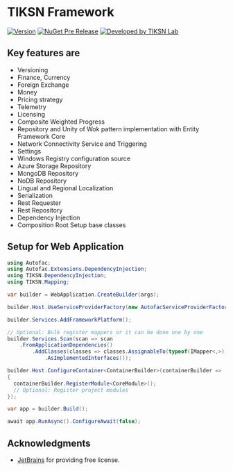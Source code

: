 # TIKSN Framework

[![Version](https://img.shields.io/nuget/v/TIKSN-Framework.svg)](https://www.nuget.org/packages/TIKSN-Framework)
[![NuGet Pre Release](https://img.shields.io/nuget/vpre/TIKSN-Framework.svg)](https://www.nuget.org/packages/TIKSN-Framework)
[![Developed by TIKSN Lab](https://img.shields.io/badge/Developed%20by-TIKSN%20Lab-orange.svg)](https://tiksn.com/project/tiksn-framework/)

## Key features are

* Versioning
* Finance, Currency
* Foreign Exchange
* Money
* Pricing strategy
* Telemetry
* Licensing
* Composite Weighted Progress
* Repository and Unity of Wok pattern implementation with Entity Framework Core
* Network Connectivity Service and Triggering
* Settings
* Windows Registry configuration source
* Azure Storage Repository
* MongoDB Repository
* NoDB Repository
* Lingual and Regional Localization
* Serialization
* Rest Requester
* Rest Repository
* Dependency Injection
* Composition Root Setup base classes

## Setup for Web Application

```csharp
using Autofac;
using Autofac.Extensions.DependencyInjection;
using TIKSN.DependencyInjection;
using TIKSN.Mapping;

var builder = WebApplication.CreateBuilder(args);

builder.Host.UseServiceProviderFactory(new AutofacServiceProviderFactory());

builder.Services.AddFrameworkPlatform();

// Optional: Bulk register mappers or it can be done one by one
builder.Services.Scan(scan => scan
    .FromApplicationDependencies()
        .AddClasses(classes => classes.AssignableTo(typeof(IMapper<,>)))
            .AsImplementedInterfaces());

builder.Host.ConfigureContainer<ContainerBuilder>(containerBuilder =>
{
  containerBuilder.RegisterModule<CoreModule>();
  // Optional: Register project modules
});

var app = builder.Build();

await app.RunAsync().ConfigureAwait(false);

```

## Acknowledgments

* [JetBrains](https://www.jetbrains.com/?from=TIKSN-Framework) for providing free license.
